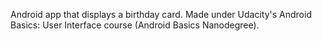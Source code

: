 Android app that displays a birthday card. Made under Udacity's Android Basics: User Interface course (Android Basics Nanodegree).
